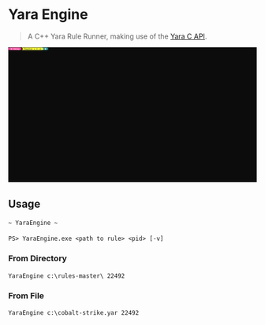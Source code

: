 # Yara Engine

> A C++ Yara Rule Runner, making use of the [Yara C API](https://yara.readthedocs.io/en/stable/capi.html). 

![](/images/yaraengine.gif)

## Usage
```
~ YaraEngine ~

PS> YaraEngine.exe <path to rule> <pid> [-v]
```

### From Directory
```
YaraEngine c:\rules-master\ 22492
```

### From File
```
YaraEngine c:\cobalt-strike.yar 22492
```
